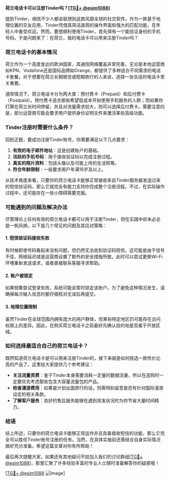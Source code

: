 **荷兰电话卡可以注册Tinder吗？[[TG💪+ @esim1088](https://t.me/s/esim1088)]**

提到Tinder，相信不少人都会联想到这款风靡全球的社交软件。作为一款基于地理位置的交友应用，Tinder凭借其简洁直观的操作界面和强大的匹配功能，在年轻人中备受欢迎。然而，要想顺利使用Tinder，首先得有一个能验证身份的手机号码。于是问题来了：在荷兰，我的电话卡可以用来注册Tinder吗？

### 荷兰电话卡的基本情况

荷兰作为一个高度发达的欧洲国家，其通信网络覆盖非常完善。无论是本地运营商如KPN、Vodafone还是国际品牌如Orange，都提供了多种适合不同需求的电话卡套餐。对于想要在荷兰长期居住或短期旅行的人来说，选择一张合适的电话卡至关重要。

通常情况下，荷兰电话卡分为两大类：预付费卡（Prepaid）和后付费卡（Postpaid）。预付费卡适合那些希望低成本开始使用手机服务的人群；而如果你打算在荷兰长时间停留，并且对流量需求较大，则可以选择后付费卡。需要注意的是，部分运营商可能会要求用户提供身份证明文件来激活某些高级功能。

### Tinder注册时需要什么条件？

回到正题，要成功注册Tinder账号，你需要满足以下几点要求：

1. **有效的电子邮件地址**：这是创建账户的基础。
2. **活跃的手机号码**：用于接收验证码以完成注册过程。
3. **真实的照片资料**：包括头像以及可能上传的生活照等。
4. **符合年龄限制**：一般要求用户年满18岁及以上。

从技术角度来看，只要你的荷兰电话卡能够正常接收来自Tinder服务器发送过来的短信验证码，那么它就完全有能力支持你完成整个注册流程。不过，在实际操作过程中，还可能存在一些小障碍需要克服。

### 可能遇到的问题及解决办法

尽管理论上任何有效的荷兰电话卡都可以用于注册Tinder，但在实践中却未必总是一帆风顺。以下是几个常见的问题及其应对策略：

#### 1. 短信验证码接收失败
有时候即使号码看起来没有问题，但仍然无法收到验证码短信。这可能是由于信号不佳、网络延迟或是运营商设置了额外的安全措施所致。此时可以尝试更换Wi-Fi环境重新发送请求，或者直接联系客服寻求帮助。

#### 2. 账户被锁定
如果频繁尝试登录失败，系统可能会暂时锁定该账户。为了避免这种情况发生，请确保每次输入信息时都仔细核对无误后再提交。

#### 3. 地理位置限制
虽然Tinder在全球范围内拥有庞大的用户群体，但某些特定地区仍可能存在访问权限上的差异。因此，在购买荷兰电话卡之前最好先确认目的地是否属于开放区域。

### 如何选择最适合自己的荷兰电话卡？

既然知道荷兰电话卡是可以用来注册Tinder的，接下来就是如何挑选一款性价比高的产品了。这里给大家提供几个参考建议：

- **关注流量资费**：鉴于Tinder本身需要消耗一定量的数据流量，所以在选购时一定要优先考虑那些包含大容量流量包的产品。
- **检查漫游费用**：如果是计划出国旅行的话，则需特别留意是否有针对国际漫游设定的相关条款。
- **了解客户服务**：良好的售后服务能够在遇到突发状况时为你节省大量时间精力。

### 结语

综上所述，只要你的荷兰电话卡能够正常运作并且具备接收短信的功能，那么它完全可以胜任Tinder账号注册的任务。当然，在具体实施前还需结合自身实际情况做好充分准备。希望这篇文章对你有所帮助！

最后再次提醒大家，如果还有其他疑问不妨加入我们的讨论群组[[TG💪+ @esim1088](https://t.me/s/esim1088)]，那里汇聚了许多经验丰富的专业人士随时准备解答你的疑惑哦！

[[TG💪+ @esim1088](https://t.me/s/esim1088) ![Image](https://i.postimg.cc/4NQfJmqS/Snipaste-2025-05-13-00-14-12.png)]